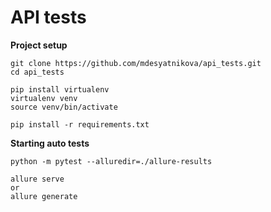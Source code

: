 # API tests

**Project setup**

```
git clone https://github.com/mdesyatnikova/api_tests.git
cd api_tests

pip install virtualenv
virtualenv venv
source venv/bin/activate

pip install -r requirements.txt
```

**Starting auto tests**

```
python -m pytest --alluredir=./allure-results

allure serve
or
allure generate
```
